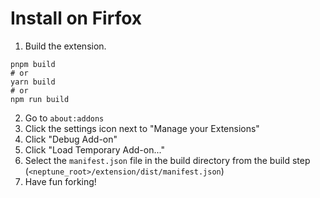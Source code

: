 # Install on Firfox


1. Build the extension.

  ```
  pnpm build
  # or
  yarn build
  # or
  npm run build
  ```

2. Go to `about:addons`
3. Click the settings icon next to "Manage your Extensions"
4. Click "Debug Add-on"
5. Click "Load Temporary Add-on..."
6. Select the `manifest.json` file in the build directory from the build step (`<neptune_root>/extension/dist/manifest.json`)
7. Have fun forking!
